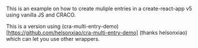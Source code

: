 This is an example on how to create muliple entries in a create-react-app v5 using vanilla JS and CRACO.

This is a version using (cra-multi-entry-demo) [https://github.com/helsonxiao/cra-multi-entry-demo] (thanks helsonxiao) which can let you use other wrappers.

